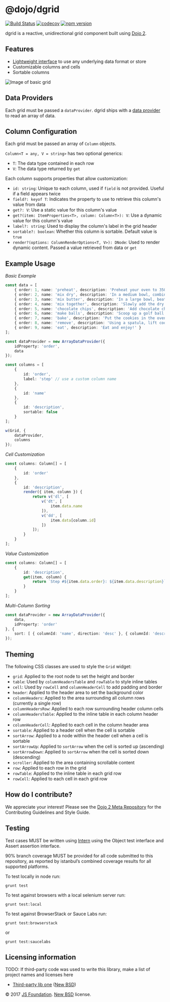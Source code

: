 # @dojo/dgrid

[![Build Status](https://travis-ci.org/dojo/dgrid.svg?branch=master)](https://travis-ci.org/dojo/dgrid)
[![codecov](https://codecov.io/gh/dojo/dgrid/branch/master/graph/badge.svg)](https://codecov.io/gh/dojo/dgrid)
[![npm version](https://badge.fury.io/js/%40dojo%2Fdgrid.svg)](http://badge.fury.io/js/%40dojo%2Fdgrid)

dgrid is a reactive, unidirectional grid component built using [Dojo 2](https://github.com/dojo/widget-core).

## Features

- [Lightweight interface](src/providers/README.md) to use any underlying data format or store
- Customizable columns and cells
- Sortable columns

![Image of basic grid](http://placekitten.com/450/300)

## Data Providers

Each grid must be passed a `dataProvider`. dgrid ships with a [data provider](src/providers/ArrayDataProvider.ts) to read an array of data.

## Column Configuration

Each grid must be passed an array of `Column` objects.

`Column<T = any, V = string>` has two optional generics:

- `T`: The data type contained in each row
- `V`: The data type returned by `get`

Each column supports properties that allow customization:

- `id: string`: Unique to each column, used if `field` is not provided. Useful if a field appears twice
- `field?: keyof T`: Indicates the property to use to retrieve this column's value from data
- `get?: V`: Use a static value for this column's value
- `get?(item: ItemProperties<T>, column: Column<T>): V`: Use a dynamic value for this column's value
- `label?: string`: Used to display the column's label in the grid header
- `sortable?: boolean`: Whether this column is sortable. Default value is `true`
- `render?(options: ColumnRenderOptions<T, V>): DNode`: Used to render dynamic content. Passed a value retrieved from data or `get`

## Example Usage

*Basic Example*

```typescript
const data = [
	{ order: 1, name: 'preheat', description: 'Preheat your oven to 350F' },
	{ order: 2, name: 'mix dry', description: 'In a medium bowl, combine flour, salt, and baking soda' },
	{ order: 3, name: 'mix butter', description: 'In a large bowl, beat butter, then add the brown sugar and white sugar then mix' },
	{ order: 4, name: 'mix together', description: 'Slowly add the dry ingredients from the medium bowl to the wet ingredients in the large bowl, mixing until the dry ingredients are totally combined' },
	{ order: 5, name: 'chocolate chips', description: 'Add chocolate chips' },
	{ order: 6, name: 'make balls', description: 'Scoop up a golf ball size amount of dough with a spoon and drop it onto a cookie sheet' },
	{ order: 7, name: 'bake', description: 'Put the cookies in the oven and bake for about 10-14 minutes' },
	{ order: 8, name: 'remove', description: 'Using a spatula, lift cookies off onto wax paper or a cooling rack' },
	{ order: 9, name: 'eat', description: 'Eat and enjoy!' }
];

const dataProvider = new ArrayDataProvider({
	idProperty: 'order',
	data
});

const columns = [
	{
		id: 'order',
		label: 'step' // use a custom column name
	},
	{
		id: 'name'
	},
	{
		id: 'description',
		sortable: false
	}
];

w(Grid, {
    dataProvider,
    columns
});
```

*Cell Customization*
```typescript
const columns: Column[] = [
	{
		id: 'order'
	},
	{
		id: 'description',
		render({ item, column }) {
			return v('dl', [
				v('dt', [
					item.data.name
				]),
				v('dd', [
					item.data[column.id]
				])
			]);
		}
	}
];
```

*Value Customization*
```typescript
const columns: Column[] = [
    {
        id: 'description',
        get(item, column) {
            return `Step #${item.data.order}: ${item.data.description}`;
        }
    }
];
```

*Multi-Column Sorting*
```typescript
const dataProvider = new ArrayDataProvider({
	data,
	idProperty: 'order'
}, {
	sort: [ { columnId: 'name', direction: 'desc' }, { columnId: 'description', direction: 'asc' } ]
});
```

## Theming

The following CSS classes are used to style the `Grid` widget:

- `grid`: Applied to the root node to set the height and border
- `table`: Used by `columnHeadersTable` and `rowTable` to style inline tables
- `cell`: Used by `rowCell` and `columnHeaderCell` to add padding and border
- `header`: Applied to the header area to set the background color
- `columnHeaders`: Applied to the area surrounding all column rows (currently a single row)
- `columnHeadersRow`: Applied to each row surrounding header column cells
- `columnHeadersTable`: Applied to the inline table in each column header row
- `columnHeaderCell`: Applied to each cell in the column header area
- `sortable`: Applied to a header cell when the cell is sortable
- `sortArrow`: Applied to a node within the header cell when a cell is sortable
- `sortArrowUp`: Applied to `sortArrow` when the cell is sorted up (ascending)
- `sortArrowDown`: Applied to `sortArrow` when the cell is sorted down (descending)
- `scroller`: Applied to the area containing scrollable content
- `row`: Applied to each row in the grid
- `rowTable`: Applied to the inline table in each grid row
- `rowCell`: Applied to each cell in each grid row

## How do I contribute?

We appreciate your interest!  Please see the [Dojo 2 Meta Repository](https://github.com/dojo/meta#readme) for the
Contributing Guidelines and Style Guide.

## Testing

Test cases MUST be written using [Intern](https://theintern.github.io) using the Object test interface and Assert assertion interface.

90% branch coverage MUST be provided for all code submitted to this repository, as reported by istanbul’s combined coverage results for all supported platforms.

To test locally in node run:

`grunt test`

To test against browsers with a local selenium server run:

`grunt test:local`

To test against BrowserStack or Sauce Labs run:

`grunt test:browserstack`

or

`grunt test:saucelabs`

## Licensing information

TODO: If third-party code was used to write this library, make a list of project names and licenses here

* [Third-party lib one](https//github.com/foo/bar) ([New BSD](http://opensource.org/licenses/BSD-3-Clause))

© 2017 [JS Foundation](https://js.foundation/). [New BSD](http://opensource.org/licenses/BSD-3-Clause) license.
